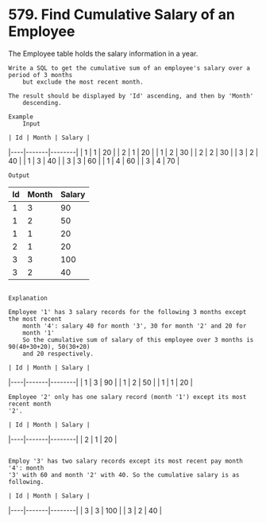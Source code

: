 # 579. Find Cumulative Salary of an Employee

The Employee table holds the salary information in a year.

    Write a SQL to get the cumulative sum of an employee's salary over a period of 3 months
        but exclude the most recent month.

    The result should be displayed by 'Id' ascending, and then by 'Month'
        descending.

    Example
        Input

    | Id | Month | Salary |
|----|-------|--------|
| 1  | 1     | 20     |
| 2  | 1     | 20     |
| 1  | 2     | 30     |
| 2  | 2     | 30     |
| 3  | 2     | 40     |
| 1  | 3     | 40     |
| 3  | 3     | 60     |
| 1  | 4     | 60     |
| 3  | 4     | 70     |

    Output

    
| Id | Month | Salary |
|----|-------|--------|
| 1  | 3     | 90     |
| 1  | 2     | 50     |
| 1  | 1     | 20     |
| 2  | 1     | 20     |
| 3  | 3     | 100    |
| 3  | 2     | 40     |

     
    Explanation

    Employee '1' has 3 salary records for the following 3 months except the most recent
        month '4': salary 40 for month '3', 30 for month '2' and 20 for
        month '1'
        So the cumulative sum of salary of this employee over 3 months is 90(40+30+20), 50(30+20)
        and 20 respectively.

    | Id | Month | Salary |
|----|-------|--------|
| 1  | 3     | 90     |
| 1  | 2     | 50     |
| 1  | 1     | 20     |

    Employee '2' only has one salary record (month '1') except its most recent month
    '2'.

    | Id | Month | Salary |
|----|-------|--------|
| 2  | 1     | 20     |

     
    Employ '3' has two salary records except its most recent pay month '4': month
    '3' with 60 and month '2' with 40. So the cumulative salary is as following.

    | Id | Month | Salary |
|----|-------|--------|
| 3  | 3     | 100    |
| 3  | 2     | 40     |